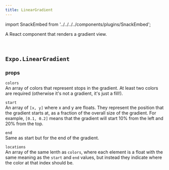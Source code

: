 ```yaml
---
title: LinearGradient
---
```


import SnackEmbed from '../../../../components/plugins/SnackEmbed';

A React component that renders a gradient view.

<SnackEmbed snackId="BJbef43HW" />

<br />

<SnackEmbed snackId="r1pvMV3HW" />

## `Expo.LinearGradient`

### props

 `colors`  
An array of colors that represent stops in the gradient. At least two colors are required (otherwise it's not a gradient, it's just a fill!).

 `start`  
An array of `[x, y]` where x and y are floats. They represent the position that the gradient starts at, as a fraction of the overall size of the gradient. For example, `[0.1, 0.2]` means that the gradient will start 10% from the left and 20% from the top.

 `end`  
Same as start but for the end of the gradient.

 `locations`  
An array of the same lenth as `colors`, where each element is a float with the same meaning as the `start` and `end` values, but instead they indicate where the color at that index should be.

#